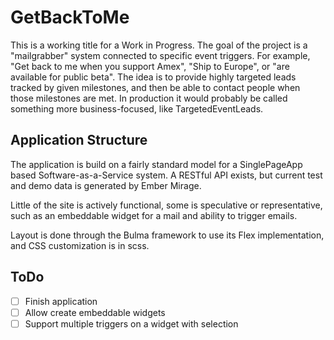 # GetBackToMe

This is a working title for a Work in Progress. The goal of the project is a "mailgrabber" system connected to specific event triggers. For example, "Get back to me when you support Amex", "Ship to Europe", or "are available for public beta". The idea is to provide highly targeted leads tracked by given milestones, and then be able to contact people when those milestones are met. In production it would probably be called something more business-focused, like TargetedEventLeads.

## Application Structure

The application is build on a fairly standard model for a SinglePageApp based Software-as-a-Service system. A RESTful API exists, but current test and demo data is generated by Ember Mirage.

Little of the site is actively functional, some is speculative or representative, such as an embeddable widget for a mail and ability to trigger emails.

Layout is done through the Bulma framework to use its Flex implementation, and CSS customization is in scss. 

## ToDo

- [ ] Finish application
- [ ] Allow create embeddable widgets
- [ ] Support multiple triggers on a widget with selection